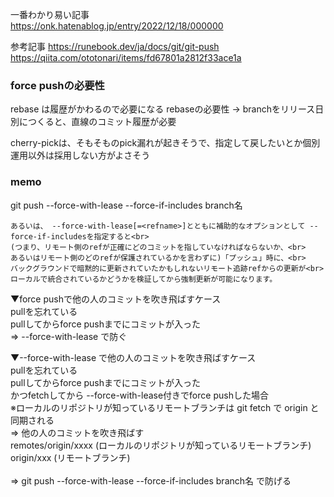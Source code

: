 一番わかり易い記事 <br>
https://onk.hatenablog.jp/entry/2022/12/18/000000


参考記事
https://runebook.dev/ja/docs/git/git-push
https://qiita.com/ototonari/items/fd67801a2812f33ace1a

### force pushの必要性
rebase は履歴がかわるので必要になる
rebaseの必要性 -> branchをリリース日別につくると、直線のコミット履歴が必要

cherry-pickは、そもそものpick漏れが起きそうで、指定して戻したいとか個別運用以外は採用しない方がよさそう

### memo
git push --force-with-lease --force-if-includes branch名

```
あるいは、 --force-with-lease[=<refname>]とともに補助的なオプションとして --force-if-includesを指定すると<br>
(つまり、リモート側のrefが正確にどのコミットを指していなければならないか、<br>
あるいはリモート側のどのrefが保護されているかを言わずに)「プッシュ」時に、<br>
バックグラウンドで暗黙的に更新されていたかもしれないリモート追跡refからの更新が<br>
ローカルで統合されているかどうかを検証してから強制更新が可能になります。
```

▼force pushで他の人のコミットを吹き飛ばすケース<br>
pullを忘れている<br>
pullしてからforce pushまでにコミットが入った<br>
=> --force-with-lease で防ぐ<br>

▼--force-with-lease で他の人のコミットを吹き飛ばすケース<br>
pullを忘れている<br>
pullしてからforce pushまでにコミットが入った<br>
かつfetchしてから --force-with-lease付きでforce pushした場合<br>
※ローカルのリポジトリが知っているリモートブランチは git fetch で origin と同期される<br>
=> 他の人のコミットを吹き飛ばす<br>
remotes/origin/xxxx  (ローカルのリポジトリが知っているリモートブランチ)<br>
origin/xxx (リモートブランチ)<br>
  <br>
=> git push --force-with-lease --force-if-includes branch名 で防げる
